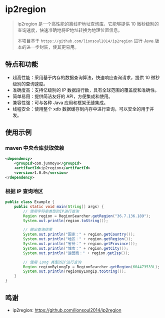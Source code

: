 # ip2region

> ip2region 是一个高性能的离线IP地址查询库，它能够提供 10 微秒级别的查询速度，快速准确地将IP地址转换为地理位置信息。
> 
> 本项目基于 `https://github.com/lionsoul2014/ip2region` 进行 Java 版本的进一步封装，使其更易用。

## 特点和功能

- 超高性能：采用基于内存的数据查询算法，快速响应查询请求，提供 10 微秒级别的查询速度。
- 准确度高：支持亿级别的 IP 数据段行数，具有全球范围的覆盖度和准确性。
- 简单易用：提供简洁友好的 API，方便集成和使用。
- 兼容性强：可与各种 Java 应用和框架无缝集成。
- 线程安全：使用整个 xdb 数据缓存到内存中进行查询，可以安全的用于并发。

## 使用示例

### maven 中央仓库获取依赖

```xml
<dependency>
    <groupId>com.junmoyu</groupId>
    <artifactId>ip2region</artifactId>
    <version>1.0.0</version>
</dependency>
```

### 根据 IP 查询地区

```java
public class Example {
    public static void main(String[] args) {
        // 使用字符串类型的IP进行查询
        Region region = RegionSearcher.getRegion("36.7.136.189");
        System.out.println(region.toString());

        // 输出查询结果
        System.out.println("国家：" + region.getCountry());
        System.out.println("地区：" + region.getRegion());
        System.out.println("省份：" + region.getProvince());
        System.out.println("城市：" + region.getCity());
        System.out.println("运营商：" + region.getIsp());

        // 使用 Long 类型的IP进行查询
        Region regionByLongIp = RegionSearcher.getRegion(604473533L);
        System.out.println(regionByLongIp.toString());
    }
}
```

## 鸣谢

* ip2region: https://github.com/lionsoul2014/ip2region

